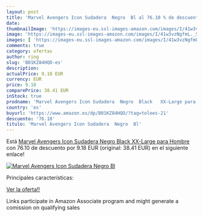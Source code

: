 ```yaml
---
layout: post
title: 'Marvel Avengers Icon Sudadera  Negro  Bl al 76.10 % de descuento'
date: 
thumbnailImage: 'https://images-eu.ssl-images-amazon.com/images/I/41w3vzNgfmL._SL200_.jpg'
image: 'https://images-eu.ssl-images-amazon.com/images/I/41w3vzNgfmL._SL200_.jpg'
images: [ 'https://images-eu.ssl-images-amazon.com/images/I/41w3vzNgfmL._SL200_.jpg' ]
comments: true
category: ofertas
author: ring
slug: 'B01KZ84HQO-es'
description:
actualPrice: 9.18 EUR
currency: EUR
price: 9.18
comparePrice: 38.41 EUR
inStock: true
prodname: 'Marvel Avengers Icon Sudadera  Negro  Black   XX-Large para Hombre'
country: 'es'
buyurl: 'https://www.amazon.es/dp/B01KZ84HQO/?tag=tolees-21'
descuento: '76.10'
titulo: 'Marvel Avengers Icon Sudadera  Negro  Bl'
---
```


Está [Marvel Avengers Icon Sudadera  Negro  Black   XX-Large para Hombre](https://www.amazon.es/dp/B01KZ84HQO/?tag=tolees-21) con 76.10 de descuento por 9.18 EUR (original: 38.41 EUR) en el siguiente enlace!

[![Marvel Avengers Icon Sudadera  Negro  Bl](https://images-eu.ssl-images-amazon.com/images/I/41w3vzNgfmL._SL200_.jpg)](https://www.amazon.es/dp/B01KZ84HQO/?tag=tolees-21)

Principales características:


[Ver la oferta!!](https://www.amazon.es/dp/B01KZ84HQO/?tag=tolees-21)

Links participate in Amazon Associate program and might generate a comission on qualifying sales



